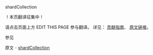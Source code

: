  shardCollection

 ！本页翻译征集中！

请点击页面上方 EDIT THIS PAGE 参与翻译。
详见：
[贡献指南]( https://github.com/whaleal/MongoDB-Manual-zh/blob/master/CONTRIBUTING.md )、
[原文链接](  https://docs.mongodb.com/manual/reference/command/shardCollection/  )。

 参见

原文 - [shardCollection]( https://docs.mongodb.com/manual/reference/command/shardCollection/ )

